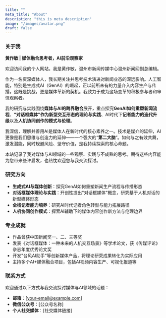 ```yaml
---
title: ""
meta_title: "About"
description: "this is meta description"
image: "/images/avatar.png"
draft: false
---
```


### 关于我

**黄作敏 | 媒体融合思考者，AI前沿观察家** 

欢迎访问我的个人网站。我是黄作敏，温州市新闻传媒中心温州新闻网副总编辑。

作为一名资深媒体人，我长期关注并思考技术演进对新闻业态的深远影响。人工智能，特别是生成式AI（GenAI）的崛起，正以前所未有的力量介入内容生产与传播，这既是挑战，更是媒体革新的契机。我致力于成为这场变革的积极参与者和审慎观察者。

我的研究与实践围绕**媒体与AI的跨界融合**展开，重点探究**GenAI如何重塑新闻流程**、**“对话框媒体”作为新型交互形态的理论与实践**、AI时代下**记者能力的迭代升级**以及**人机协同创作的模式与伦理**。

我深信，理解并善用AI是媒体人在新时代的核心素养之一。技术是媒介的延伸，AI更像是我们思维与创造力的延伸——一个强大的“**第二大脑**”。如何与之有效共舞，激发潜能，同时规避风险、坚守价值，是我持续探索的核心命题。

本站记录了我对媒体与AI领域的一些观察、实践与不成熟的思考。期待这些内容能为您带来些许启发，也热忱欢迎您与我交流探讨。


### 研究方向

- **生成式AI与媒体创新**：探究GenAI如何重塑新闻生产流程与传播形态
- **对话框媒体理论与实践**：开创性提出"对话框媒体"概念，研究基于人机对话的新型媒体形态
- **全栈记者能力培养**：研究AI时代记者角色转型与能力拓展路径
- **人机协同创作模式**：探索AI辅助下的媒体内容创作新方法与伦理边界

### 专业成就

- 作品曾获中国新闻奖一、二、三等奖
- 发表《对话框媒体：一种未来的人机交互场景》等学术论文，获《传媒评论》杂志年度优秀论文奖
- 开发"台风AI助手"等创新媒体产品，将理论研究成果转化为实际应用
- 主持多个AI+媒体融合项目，包括AI视频内容生产、可视化报道等


### 联系方式

欢迎通过以下方式与我交流探讨媒体与AI领域的话题：

- **邮箱**：[your-email@example.com]
- **微信公众号**：[公众号名称]
- **个人社交媒体**：[社交媒体链接]


 

